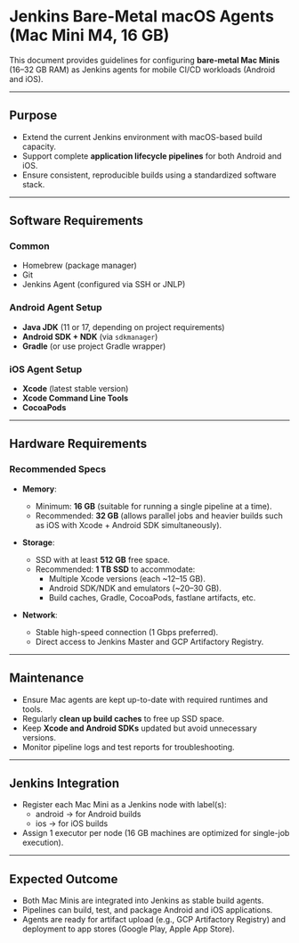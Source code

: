 # Jenkins Bare-Metal macOS Agents (Mac Mini M4, 16 GB)

This document provides guidelines for configuring **bare-metal Mac Minis** (16–32 GB RAM) as Jenkins agents for mobile CI/CD workloads (Android and iOS).

---

## Purpose

- Extend the current Jenkins environment with macOS-based build capacity.
- Support complete **application lifecycle pipelines** for both Android and iOS.
- Ensure consistent, reproducible builds using a standardized software stack.

---

## Software Requirements

### Common

- Homebrew (package manager)
- Git
- Jenkins Agent (configured via SSH or JNLP)

### Android Agent Setup

- **Java JDK** (11 or 17, depending on project requirements)
- **Android SDK + NDK** (via `sdkmanager`)
- **Gradle** (or use project Gradle wrapper)

### iOS Agent Setup

- **Xcode** (latest stable version)
- **Xcode Command Line Tools**
- **CocoaPods**  

---

## Hardware Requirements

### Recommended Specs

- **Memory**:  
  - Minimum: **16 GB** (suitable for running a single pipeline at a time).  
  - Recommended: **32 GB** (allows parallel jobs and heavier builds such as iOS with Xcode + Android SDK simultaneously).  

- **Storage**:  
  - SSD with at least **512 GB** free space.
  - Recommended: **1 TB SSD** to accommodate:  
    - Multiple Xcode versions (each ~12–15 GB).  
    - Android SDK/NDK and emulators (~20–30 GB).  
    - Build caches, Gradle, CocoaPods, fastlane artifacts, etc.

- **Network**:  
  - Stable high-speed connection (1 Gbps preferred).  
  - Direct access to Jenkins Master and GCP Artifactory Registry.

---

## Maintenance

- Ensure Mac agents are kept up-to-date with required runtimes and tools.
- Regularly **clean up build caches** to free up SSD space.  
- Keep **Xcode and Android SDKs** updated but avoid unnecessary versions. 
- Monitor pipeline logs and test reports for troubleshooting.

---

## Jenkins Integration

- Register each Mac Mini as a Jenkins node with label(s):
  - android → for Android builds
  - ios → for iOS builds
- Assign 1 executor per node (16 GB machines are optimized for single-job execution).

---

## Expected Outcome

- Both Mac Minis are integrated into Jenkins as stable build agents.
- Pipelines can build, test, and package Android and iOS applications.
- Agents are ready for artifact upload (e.g., GCP Artifactory Registry) and deployment to app stores (Google Play, Apple App Store).

